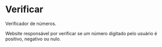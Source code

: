 # Verificar

Verificador de números. 

Website responsável por verificar se um número digitado pelo usuário é positivo, negativo ou nulo.

